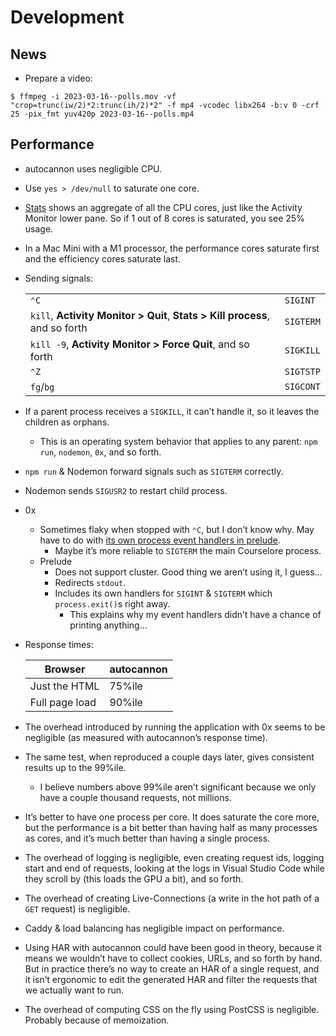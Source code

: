 # Development

## News

- Prepare a video:

```
$ ffmpeg -i 2023-03-16--polls.mov -vf "crop=trunc(iw/2)*2:trunc(ih/2)*2" -f mp4 -vcodec libx264 -b:v 0 -crf 25 -pix_fmt yuv420p 2023-03-16--polls.mp4
```

## Performance

- autocannon uses negligible CPU.
- Use `yes > /dev/null` to saturate one core.
- [Stats](https://github.com/exelban/stats) shows an aggregate of all the CPU cores, just like the Activity Monitor lower pane. So if 1 out of 8 cores is saturated, you see 25% usage.
- In a Mac Mini with a M1 processor, the performance cores saturate first and the efficiency cores saturate last.
- Sending signals:

  |                                                                             |           |
  | --------------------------------------------------------------------------- | --------- |
  | `⌃C`                                                                        | `SIGINT`  |
  | `kill`, **Activity Monitor > Quit**, **Stats > Kill process**, and so forth | `SIGTERM` |
  | `kill -9`, **Activity Monitor > Force Quit**, and so forth                  | `SIGKILL` |
  | `⌃Z`                                                                        | `SIGTSTP` |
  | `fg`/`bg`                                                                   | `SIGCONT` |

- If a parent process receives a `SIGKILL`, it can’t handle it, so it leaves the children as orphans.
  - This is an operating system behavior that applies to any parent: `npm run`, `nodemon`, `0x`, and so forth.
- `npm run` & Nodemon forward signals such as `SIGTERM` correctly.
- Nodemon sends `SIGUSR2` to restart child process.
- 0x
  - Sometimes flaky when stopped with `⌃C`, but I don’t know why. May have to do with [its own process event handlers in prelude](https://github.com/davidmarkclements/0x/blob/6875aa33add4aecdbfade14360c41ae26747a205/lib/preload/soft-exit.js).
    - Maybe it’s more reliable to `SIGTERM` the main Courselore process.
  - Prelude
    - Does not support cluster. Good thing we aren’t using it, I guess…
    - Redirects `stdout`.
    - Includes its own handlers for `SIGINT` & `SIGTERM` which `process.exit()`s right away.
      - This explains why my event handlers didn’t have a chance of printing anything…
- Response times:

  | Browser        | autocannon |
  | -------------- | ---------- |
  | Just the HTML  | 75%ile     |
  | Full page load | 90%ile     |

- The overhead introduced by running the application with 0x seems to be negligible (as measured with autocannon’s response time).
- The same test, when reproduced a couple days later, gives consistent results up to the 99%ile.
  - I believe numbers above 99%ile aren’t significant because we only have a couple thousand requests, not millions.
- It’s better to have one process per core. It does saturate the core more, but the performance is a bit better than having half as many processes as cores, and it’s much better than having a single process.
- The overhead of logging is negligible, even creating request ids, logging start and end of requests, looking at the logs in Visual Studio Code while they scroll by (this loads the GPU a bit), and so forth.
- The overhead of creating Live-Connections (a write in the hot path of a `GET` request) is negligible.
- Caddy & load balancing has negligible impact on performance.
- Using HAR with autocannon could have been good in theory, because it means we wouldn’t have to collect cookies, URLs, and so forth by hand. But in practice there’s no way to create an HAR of a single request, and it isn’t ergonomic to edit the generated HAR and filter the requests that we actually want to run.
- The overhead of computing CSS on the fly using PostCSS is negligible. Probably because of memoization.
